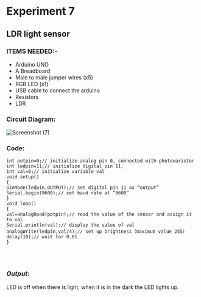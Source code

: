 # Experiment 7
## LDR light sensor
### __ITEMS NEEDED:-__
* Arduino UNO
* A Breadboard
* Male to male jumper wires (x5)
* RGB LED (x1)
* USB cable to connect the arduino
* Resistors
* LDR

### Circuit Diagram:


![Screenshot (7)](https://user-images.githubusercontent.com/81525399/151777921-7dc0c09c-4220-4a35-b73b-c71d83cd765f.png)




### Code:

 ```
int potpin=0;// initialize analog pin 0, connected with photovaristor
int ledpin=11;// initialize digital pin 11, 
int val=0;// initialize variable val
void setup()
{
pinMode(ledpin,OUTPUT);// set digital pin 11 as “output”
Serial.begin(9600);// set baud rate at “9600”
}
void loop()
{
val=analogRead(potpin);// read the value of the sensor and assign it to val
Serial.println(val);// display the value of val
analogWrite(ledpin,val/4);// set up brightness（maximum value 255）
delay(10);// wait for 0.01 
}




```
### _Output:_
LED is off when there is light, when it is in the  dark the LED lights up.

<iframe width="560" height="315" src="       " title="YouTube video player" frameborder="0" allow="accelerometer; autoplay; clipboard-write; encrypted-media; gyroscope; picture-in-picture" allowfullscreen></iframe>
